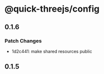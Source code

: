 # @quick-threejs/config

## 0.1.6

### Patch Changes

- 1d2c441: make shared resources public

## 0.1.5
